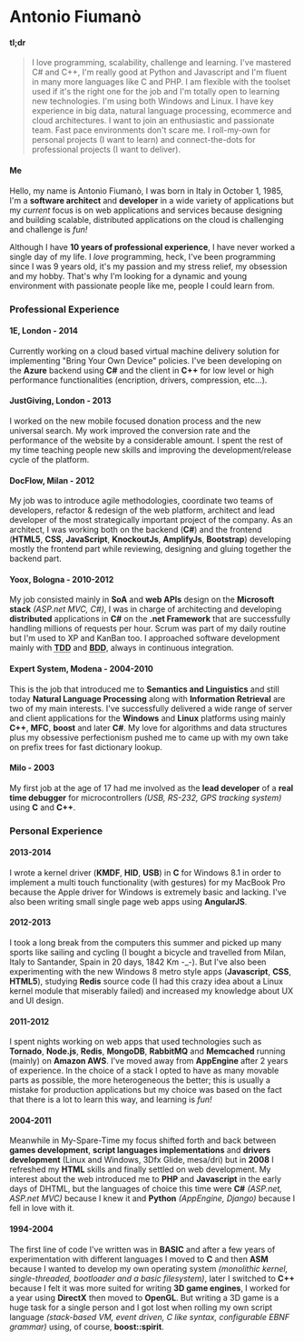 # Antonio Fiumanò #

#### tl;dr ####

> I love programming, scalability, challenge and learning.
> I've mastered C# and C++, I'm really good at Python and Javascript and I'm fluent in many more languages like C and PHP.
> I am flexible with the toolset used if it's the right one for the job and I'm totally open to learning new technologies.
> I'm using both Windows and Linux.
> I have key experience in big data, natural language processing, ecommerce and cloud architectures.
> I want to join an enthusiastic and passionate team.
> Fast pace environments don't scare me.
> I roll-my-own for personal projects (I want to learn) and connect-the-dots for professional projects (I want to deliver).

#### Me ####

Hello, my name is Antonio Fiumanò, I was born in Italy in October 1, 1985, I'm a **software architect** and **developer** in a wide variety of applications but my *current* focus is on web applications and services because designing and building scalable, distributed applications on the cloud is challenging and challenge is *fun!*

Although I have **10 years of professional experience**, I have never worked a single day of my life.
I *love* programming, heck, I've been programming since I was 9 years old, it's my passion and my stress relief, my obsession and my hobby.
That's why I'm looking for a dynamic and young environment with passionate people like me, people I could learn from.

### Professional Experience ###

#### 1E, London - 2014 ####

Currently working on a cloud based virtual machine delivery solution for implementing "Bring Your Own Device" policies. I've been developing on the **Azure** backend using **C#** and the client in **C++** for low level or high performance functionalities (encription, drivers, compression, etc...).

#### JustGiving, London - 2013 ####

I worked on the new mobile focused donation process and the new universal search. My work improved the conversion rate and the performance of the website by a considerable amount. I spent the rest of my time teaching people new skills and improving the development/release cycle of the platform.

#### DocFlow, Milan - 2012 ####

My job was to introduce agile methodologies, coordinate two teams of developers, refactor & redesign of the web platform, architect and lead developer of the most strategically important project of the company. As an architect, I was working both on the backend (**C#**) and the frontend (**HTML5**, **CSS**, **JavaScript**, **KnockoutJs**, **AmplifyJs**, **Bootstrap**) developing mostly the frontend part while reviewing, designing and gluing together the backend part.

#### Yoox, Bologna - 2010-2012 ####

My job consisted mainly in **SoA** and **web APIs** design on the **Microsoft stack** <dfn>(ASP.net MVC, C#)</dfn>, I was in charge of architecting and developing **distributed** applications in **C#** on the **.net Framework** that are successfully handling millions of requests per hour.
Scrum was part of my daily routine but I'm used to XP and KanBan too.
I approached software development mainly with **<acronym title="Test Driven Development">TDD</acronym>** and **<acronym title="Behavior Driven Development">BDD</acronym>**, always in continuous integration.

#### Expert System, Modena - 2004-2010 ####

This is the job that introduced me to **Semantics and Linguistics** and still today **Natural Language Processing** along with **Information Retrieval** are two of my main interests.
I've successfully delivered a wide range of server and client applications for the **Windows** and **Linux** platforms using mainly **C++**, **MFC**, **boost** and later **C#**.
My love for algorithms and data structures plus my obsessive perfectionism pushed me to came up with my own take on prefix trees for fast dictionary lookup.

#### Milo - 2003 ####

My first job at the age of 17 had me involved as the **lead developer** of a **real time debugger** for microcontrollers <dfn>(USB, RS-232, GPS tracking system)</dfn> using **C** and **C++**.

### Personal Experience ###

#### 2013-2014 ####

I wrote a kernel driver (**KMDF**, **HID**, **USB**) in **C** for Windows 8.1 in order to implement a multi touch functionality (with gestures) for my MacBook Pro because the Apple driver for Windows is extremely basic and lacking. I've also been writing small single page web apps using **AngularJS**.

#### 2012-2013 ####

I took a long break from the computers this summer and picked up many sports like sailing and cycling (I bought a bicycle and travelled from Milan, Italy to Santander, Spain in 20 days, 1842 Km -_-). But I've also been experimenting with the new Windows 8 metro style apps (**Javascript**, **CSS**, **HTML5**), studying **Redis** source code (I had this crazy idea about a Linux kernel module that miserably failed) and increased my knowledge about UX and UI design.

#### 2011-2012 ####

I spent nights working on web apps that used technologies such as **Tornado**, **Node.js**, **Redis**, **MongoDB**, **RabbitMQ** and **Memcached** running (mainly) on **Amazon AWS**.
I've moved away from **AppEngine** after 2 years of experience.
In the choice of a stack I opted to have as many movable parts as possible, the more heterogeneous the better; this is usually a mistake for production applications but my choice was based on the fact that there is a lot to learn this way, and learning is *fun!*

#### 2004-2011 ####

Meanwhile in My-Spare-Time my focus shifted forth and back between **games development**, **script languages implementations** and **drivers development** (Linux and Windows, 3Dfx Glide, mesa/dri) but in **2008** I refreshed my **HTML** skills and finally settled on web development.
My interest about the web introduced me to **PHP** and **Javascript** in the early days of DHTML, but the languages of choice this time were **C#** <dfn>(ASP.net, ASP.net MVC)</dfn> because I knew it and **Python** <dfn>(AppEngine, Django)</dfn> because I fell in love with it.

#### 1994-2004 ####

The first line of code I've written was in **BASIC** and after a few years of experimentation with different languages I moved to **C** and then **ASM** because I wanted to develop my own operating system <dfn>(monolithic kernel, single-threaded, bootloader and a basic filesystem)</dfn>, later I switched to **C++** because I felt it was more suited for writing **3D game engines**, I worked for a year using **DirectX** then moved to **OpenGL**.
But writing a 3D game is a huge task for a single person and I got lost when rolling my own script language <dfn>(stack-based VM, event driven, C like syntax, configurable EBNF grammar)</dfn> using, of course, **boost::spirit**.
